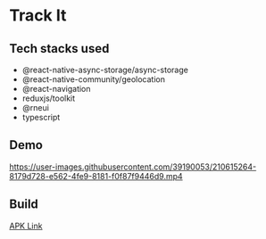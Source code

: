 # Track It

## Tech stacks used
- @react-native-async-storage/async-storage
- @react-native-community/geolocation
- @react-navigation
- reduxjs/toolkit
- @rneui
- typescript

## Demo

https://user-images.githubusercontent.com/39190053/210615264-8179d728-e562-4fe9-8181-f0f87f9446d9.mp4


## Build

[APK Link](https://github.com/maniece9328/track_it/blob/main/apk/app-release.apk)




